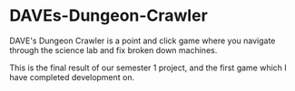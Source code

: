 # DAVEs-Dungeon-Crawler
DAVE's Dungeon Crawler is a point and click game where you navigate through the science lab and fix broken down machines. 

This is the final result of our semester 1 project, and the first game which I have completed development on. 
